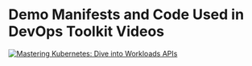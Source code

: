 # Demo Manifests and Code Used in DevOps Toolkit Videos

[![Mastering Kubernetes: Dive into Workloads APIs](https://img.youtube.com/vi/U6weXlzQxoY/0.jpg)](https://youtu.be/U6weXlzQxoY)